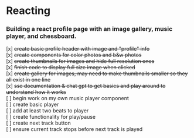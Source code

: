# Reacting

### Building a react profile page with an image gallery, music player, and chessboard. 

[x] ~~create basic profile header with image and "profile" info~~  <br>
[x] ~~create components for color photos and b&w photos~~  <br>
[x] ~~create thumbnails for images and hide full resolution ones~~  <br>
[x] ~~finish code to display full size image when clicked~~  <br>
[x] ~~create gallery for images, may need to make thumbnails smaller so they all exist in one line~~  <br>
[x] ~~sse documentation & chat gpt to get basics and play around to understand how it works~~ <br>
[ ] begin work on my own music player component  <br>
    [ ] create basic player <br>
    [ ] add at least two beats to player <br>
    [ ] create functionality for play/pause <br>
    [ ] create next track button <br>
    [ ] ensure current track stops before next track is played <br>